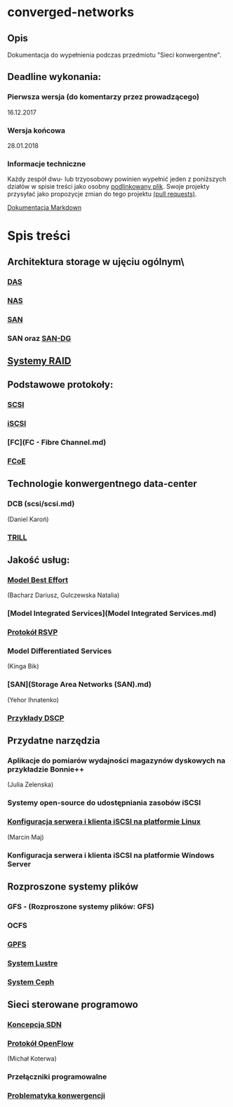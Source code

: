 # converged-networks

## Opis
Dokumentacja do wypełnienia podczas przedmiotu "Sieci konwergentne".

## Deadline  wykonania:

### Pierwsza wersja (do komentarzy przez prowadzącego)

16.12.2017

### Wersja końcowa

28.01.2018

### Informacje techniczne

Każdy zespół dwu- lub trzyosobowy powinien wypełnić jeden z poniższych działów w spisie treści
jako osobny [podlinkowany plik](FCoE.md).
Swoje projekty przysyłać jako propozycje zmian do tego projektu [(pull requests)](https://help.github.com/articles/about-pull-requests/).

[Dokumentacja Markdown](https://guides.github.com/features/mastering-markdown/)

# Spis treści

## Architektura storage w ujęciu ogólnym\

### [DAS](das.md)

### [NAS](nas.md)

### [SAN](SAN-2.md)

### SAN oraz [SAN-DG](SAN-DG/SAN-DG.md)

## [Systemy RAID](SystemyRaid.md)

## Podstawowe protokoły:

### [SCSI](scsi/scsi.md)

### [iSCSI](iSCSI.md)

### [FC](FC - Fibre Channel.md)

### [FCoE](FCoE.md)

## Technologie konwergentnego data-center

### DCB (scsi/scsi.md)
(Daniel Karoń)

### [TRILL](TRILL.md)

## Jakość usług:

### [Model Best Effort](Model%20Best%20Effort/Model%20best%20effort.md) 
(Bacharz Dariusz, Gulczewska Natalia)

### [Model Integrated Services](Model Integrated Services.md)

### [Protokół RSVP](RSVP.md)

### Model Differentiated Services
(Kinga Bik)

### [SAN](Storage Area Networks (SAN).md)
(Yehor Ihnatenko)

### [Przykłady DSCP](PrzykladyDSCP.md)

## Przydatne narzędzia

### Aplikacje do pomiarów wydajności magazynów dyskowych na przykładzie Bonnie++
(Julia Zelenska)

### Systemy open-source do udostępniania zasobów iSCSI

### [Konfiguracja serwera i klienta iSCSI na platformie Linux](iSCSI_Linux.md)
(Marcin Maj)

### Konfiguracja serwera i klienta iSCSI na platformie Windows Server

## Rozproszone systemy plików

### GFS - (Rozproszone systemy plików: GFS)

### OCFS

### [GPFS](GPFS.md)

### [System Lustre](SystemLustre.md)

### [System Ceph](CEPH-DG/CEPH-DG.md) 

## Sieci sterowane programowo

### [Koncepcja SDN](SDN/sdn.md)

### [Protokół OpenFlow](Openflow.md)
(Michał Koterwa)

### Przełączniki programowalne

### [Problematyka konwergencji](problematyka.md)

